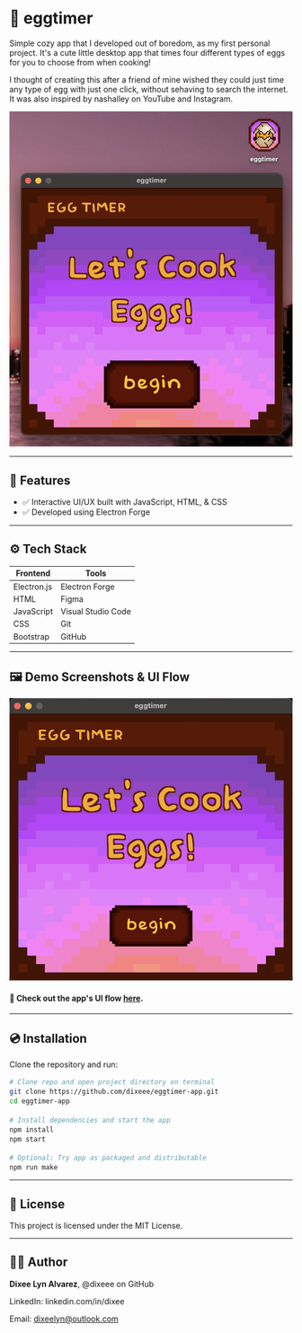 # 🐣 eggtimer

Simple cozy app that I developed out of boredom, as my first personal project. It's a cute little desktop app that times four different types of eggs for you to choose from when cooking!

I thought of creating this after a friend of mine wished they could just time any type of egg with just one click, without sehaving to search the internet. It was also inspired by nashalley on YouTube and Instagram.

![screenshot](assets/eggtimer_screenshot.png)

---

## 🎀 Features

- ✅ Interactive UI/UX built with JavaScript, HTML, & CSS
- ✅ Developed using Electron Forge

---

## ⚙️ Tech Stack

| Frontend | Tools |
|----------|-------|
| Electron.js | Electron Forge |
| HTML | Figma |
| JavaScript | Visual Studio Code |
| CSS | Git |
| Bootstrap | GitHub |

---

## 🖼️ Demo Screenshots & UI Flow

![App Demo Screenshots](assets/eggtimer_demo.gif)

#### 🔗 Check out the app's UI flow [here](https://github.com/dixeee/eggtimer-app/blob/main/eggtimer-ui.jpg).

---

## 💿 Installation

Clone the repository and run:

```bash
# Clone repo and open project directory on terminal
git clone https://github.com/dixeee/eggtimer-app.git
cd eggtimer-app

# Install dependencies and start the app
npm install
npm start

# Optional: Try app as packaged and distributable
npm run make
```

---

## 🪪 License

This project is licensed under the MIT License.

---

## 🧝‍♀️ Author

**Dixee Lyn Alvarez**, @dixeee on GitHub

LinkedIn: linkedin.com/in/dixee

Email: dixeelyn@outlook.com

